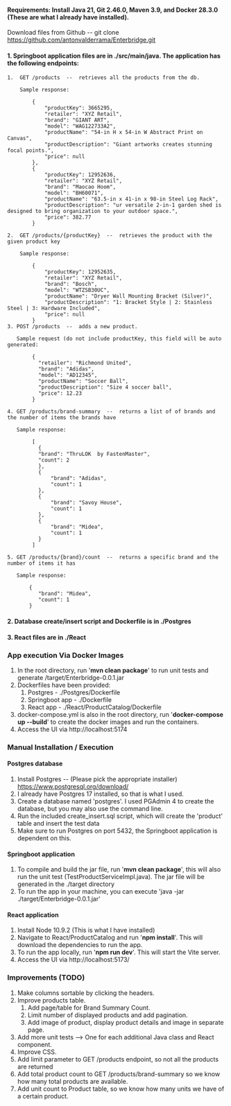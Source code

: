 #### Requirements:  Install Java 21, Git 2.46.0, Maven 3.9, and Docker 28.3.0 (These are what I already have installed).

Download files from Github -- git clone https://github.com/antonvalderrama/Enterbridge.git

#### 1.  Springboot application files are in ./src/main/java.  The application has the following endpoints:
    1.  GET /products  --  retrieves all the products from the db.

        Sample response:
       
            {
                "productKey": 3665295,
                "retailer": "XYZ Retail",
                "brand": "GIANT ART",
                "model": "WAG122733A2",
                "productName": "54-in H x 54-in W Abstract Print on Canvas",
                "productDescription": "Giant artworks creates stunning focal points.",
                "price": null
            },
            {
                "productKey": 12952636,
                "retailer": "XYZ Retail",
                "brand": "Maocao Hoom",
                "model": "BH60071",
                "productName": "63.5-in x 41-in x 98-in Steel Log Rack",
                "productDescription": "ur versatile 2-in-1 garden shed is designed to bring organization to your outdoor space.",
                "price": 382.77
            }
        
    2.  GET /products/{productKey}  --  retrieves the product with the given product key

        Sample response:

            {
                "productKey": 12952635,
                "retailer": "XYZ Retail",
                "brand": "Bosch",
                "model": "WTZSB30UC",
                "productName": "Dryer Wall Mounting Bracket (Silver)",
                "productDescription": "1: Bracket Style | 2: Stainless Steel | 3: Hardware Included",
                "price": null
            }
    3. POST /products  --  adds a new product.

       Sample request (do not include productKey, this field will be auto generated:

            {
              "retailer": "Richmond United",
              "brand": "Adidas",
              "model": "AD12345",
              "productName": "Soccer Ball",
              "productDescription": "Size 4 soccer ball",
              "price": 12.23
            }

    4. GET /products/brand-summary  --  returns a list of of brands and the number of items the brands have

       Sample response:

            [
              {
              "brand": "ThruLOK  by FastenMaster",
              "count": 2
              },
              {
                  "brand": "Adidas",
                  "count": 1
              },
              {
                  "brand": "Savoy House",
                  "count": 1
              },
              {
                  "brand": "Midea",
                  "count": 1
              }
            ]
 
    5. GET /products/{brand}/count  --  returns a specific brand and the number of items it has

       Sample response:
  
           {
              "brand": "Midea",
              "count": 1
           }
   
#### 2.  Database create/insert script and Dockerfile is in ./Postgres
#### 3.  React files are in ./React

### App execution Via Docker Images
1.  In the root directory, run '**mvn clean package**' to run unit tests and generate /target/Enterbridge-0.0.1.jar
2.  Dockerfiles have been provided:
    1. Postgres - ./Postgres/Dockerfile
    2. Springboot app - ./Dockerfile
    3. React app - ./React/ProductCatalog/Dockerfile
3.  docker-compose.yml is also in the root directory, run '**docker-compose up --build**' to create the docker images and run the containers.
4.  Access the UI via http://localhost:5174

### Manual Installation / Execution

#### Postgres database
1.  Install Postgres -- (Please pick the appropriate installer) https://www.postgresql.org/download/
2.  I already have Postgres 17 installed, so that is what I used.
3.  Create a database named 'postgres'.  I used PGAdmin 4 to create the database, but you may also use the command line.
4.  Run the included create_insert.sql script, which will create the 'product' table and insert the test data
5.  Make sure to run Postgres on port 5432, the Springboot application is dependent on this.

#### Springboot application
1.  To compile and build the jar file, run '**mvn clean package**', this will also run the unit test (TestProductServiceImpl.java).  The jar file will be generated in the ./target directory
3.  To run the app in your machine, you can execute 'java -jar ./target/Enterbridge-0.0.1.jar'
       
#### React application
1.  Install Node 10.9.2 (This is what I have installed)
2.  Navigate to React/ProductCatalog and run '**npm install**'.  This will download the dependencies to run the app.
3.  To run the app locally, run '**npm run dev**'.  This will start the Vite server.
4.  Access the UI via http://localhost:5173/

### Improvements (TODO)
1.  Make columns sortable by clicking the headers.
2.  Improve products table.
    1.  Add page/table for Brand Summary Count.
    2.  Limit number of displayed products and add pagination.
    3.  Add image of product, display product details and image in separate page.
3.  Add more unit tests --> One for each additional Java class and React component.
4.  Improve CSS.
5.  Add limit parameter to GET /products endpoint, so not all the products are returned
6.  Add total product count to GET /products/brand-summary so we know how many total products are available.
7.  Add unit count to Product table, so we know how many units we have of a certain product.
